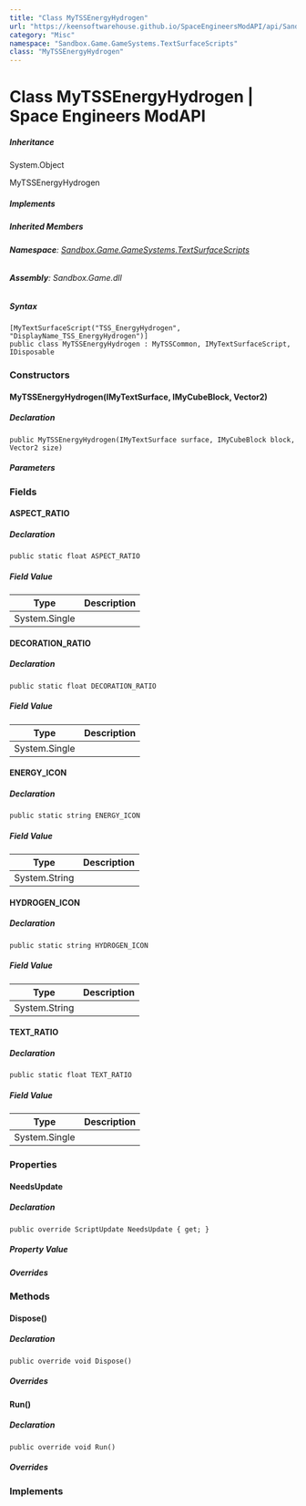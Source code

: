 ```yaml
---
title: "Class MyTSSEnergyHydrogen"
url: "https://keensoftwarehouse.github.io/SpaceEngineersModAPI/api/Sandbox.Game.GameSystems.TextSurfaceScripts.MyTSSEnergyHydrogen.html"
category: "Misc"
namespace: "Sandbox.Game.GameSystems.TextSurfaceScripts"
class: "MyTSSEnergyHydrogen"
---
```


# Class MyTSSEnergyHydrogen | Space Engineers ModAPI

##### Inheritance

System.Object

MyTSSEnergyHydrogen

##### Implements

##### Inherited Members

###### **Namespace**: [Sandbox.Game.GameSystems.TextSurfaceScripts](https://keensoftwarehouse.github.io/SpaceEngineersModAPI/api/Sandbox.Game.GameSystems.TextSurfaceScripts.html)

###### **Assembly**: Sandbox.Game.dll

##### Syntax

```
[MyTextSurfaceScript("TSS_EnergyHydrogen", "DisplayName_TSS_EnergyHydrogen")]
public class MyTSSEnergyHydrogen : MyTSSCommon, IMyTextSurfaceScript, IDisposable
```

### [](#constructors)Constructors

#### [](#Sandbox_Game_GameSystems_TextSurfaceScripts_MyTSSEnergyHydrogen__ctor_Sandbox_ModAPI_IMyTextSurface_VRage_Game_ModAPI_IMyCubeBlock_VRageMath_Vector2_)MyTSSEnergyHydrogen(IMyTextSurface, IMyCubeBlock, Vector2)

##### Declaration

```
public MyTSSEnergyHydrogen(IMyTextSurface surface, IMyCubeBlock block, Vector2 size)
```

##### Parameters

### [](#fields)Fields

#### [](#Sandbox_Game_GameSystems_TextSurfaceScripts_MyTSSEnergyHydrogen_ASPECT_RATIO)ASPECT\_RATIO

##### Declaration

```
public static float ASPECT_RATIO
```

##### Field Value

| Type | Description |
| --- | --- |
| System.Single |     |

#### [](#Sandbox_Game_GameSystems_TextSurfaceScripts_MyTSSEnergyHydrogen_DECORATION_RATIO)DECORATION\_RATIO

##### Declaration

```
public static float DECORATION_RATIO
```

##### Field Value

| Type | Description |
| --- | --- |
| System.Single |     |

#### [](#Sandbox_Game_GameSystems_TextSurfaceScripts_MyTSSEnergyHydrogen_ENERGY_ICON)ENERGY\_ICON

##### Declaration

```
public static string ENERGY_ICON
```

##### Field Value

| Type | Description |
| --- | --- |
| System.String |     |

#### [](#Sandbox_Game_GameSystems_TextSurfaceScripts_MyTSSEnergyHydrogen_HYDROGEN_ICON)HYDROGEN\_ICON

##### Declaration

```
public static string HYDROGEN_ICON
```

##### Field Value

| Type | Description |
| --- | --- |
| System.String |     |

#### [](#Sandbox_Game_GameSystems_TextSurfaceScripts_MyTSSEnergyHydrogen_TEXT_RATIO)TEXT\_RATIO

##### Declaration

```
public static float TEXT_RATIO
```

##### Field Value

| Type | Description |
| --- | --- |
| System.Single |     |

### [](#properties)Properties

#### [](#Sandbox_Game_GameSystems_TextSurfaceScripts_MyTSSEnergyHydrogen_NeedsUpdate)NeedsUpdate

##### Declaration

```
public override ScriptUpdate NeedsUpdate { get; }
```

##### Property Value

##### Overrides

### [](#methods)Methods

#### [](#Sandbox_Game_GameSystems_TextSurfaceScripts_MyTSSEnergyHydrogen_Dispose)Dispose()

##### Declaration

```
public override void Dispose()
```

##### Overrides

#### [](#Sandbox_Game_GameSystems_TextSurfaceScripts_MyTSSEnergyHydrogen_Run)Run()

##### Declaration

```
public override void Run()
```

##### Overrides

### [](#implements)Implements